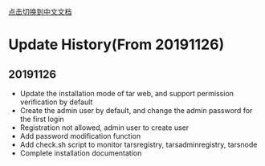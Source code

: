 [点击切换到中文文档](ChangeList.zh.md)

# Update History(From 20191126)

## 20191126
- Update the installation mode of tar web, and support permission verification by default
- Create the admin user by default, and change the admin password for the first login
- Registration not allowed, admin user to create user
- Add password modification function
- Add check.sh script to monitor tarsregistry, tarsadminregistry, tarsnode
- Complete installation documentation

